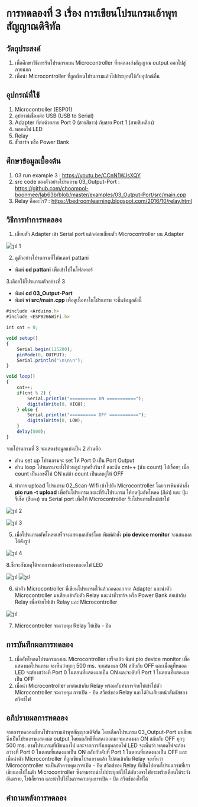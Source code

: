 # การทดลองที่ 3 เรื่อง การเขียนโปรแกรมเอ้าพุทสัญญาณดิจิทัล

## วัตถุประสงค์
1.	เพื่อศึกษาวิธีการรันโปรแกรมบน Microcontroller ที่ทดลองส่งสัญญาณ output ออกไปสู่ภายนอก
2.	เพื่อนำ Microcontroller ที่ถูกเขียนโปรแกรมแล้วไปประยุกต์ใช้กับอุปกณ์อื่น 

## อุปกรณ์ที่ใช้
1.	Microcontroller (ESP01) 
2.	อุปกรณ์เชื่อมต่อ USB (USB to Serial)
3.	Adapter ที่ต่อด้วยสาย Port 0 (สายสีขาว) กับสาย Port 1 (สายสีเหลือง)
4.	หลอดไฟ LED
5.	Relay
6.	ขั้วชาร์จ หรือ Power Bank

## ศึกษาข้อมูลเบื้องต้น
1. 03 run example 3 : https://youtu.be/CCnN1WJsXQY
2. src code ของตัวอย่างโปรแกรม 03_Output-Port : https://github.com/choompol-boonmee/lab63b/blob/master/examples/03_Output-Port/src/main.cpp
3. Relay คืออะไร? : https://bedroomlearning.blogspot.com/2016/10/relay.html

## วิธีการทำการทดลอง
1. เสียบตัว Adapter เข้า Serial port แล้วค่อยเสียบตัว Microcontroller บน Adapter

![รูป 1](https://user-images.githubusercontent.com/80879886/112192943-01231400-8c3a-11eb-9bed-7735d867c49d.JPG)

2. ดูตัวอย่างโปรแกรมที่โฟลเดอร์ pattani
- พิมพ์ **cd pattani** เพื่อเข้าไปในโฟลเดอร์ 

3.เลือกใช้โปรแกรมตัวอย่างที่ 3
- พิมพ์ **cd 03_Output-Port**
- พิมพ์ **vi src/main.cpp** เพื่อดูเนื้อหาในโปรแกรม จะขึ้นข้อมูลดังนี้
```javascript
#include <Arduino.h>
#include <ESP8266WiFi.h>

int cnt = 0;

void setup()
{
	Serial.begin(115200);
	pinMode(0, OUTPUT);
	Serial.println("\n\n\n");
}

void loop()
{
	cnt++;
	if(cnt % 2) {
		Serial.println("========== ON ===========");
		digitalWrite(0, HIGH);
	} else {
		Serial.println("========== OFF ===========");
		digitalWrite(0, LOW);
	}
	delay(500);
}
```
จากโปรแกรมที่ 3 จะแสดงข้อมูลแบ่งเป็น 2 ส่วนคือ 
- ส่วน set up โปรแกรมจะ set ให้ Port 0 เป็น Port Output 
- ส่วน loop โปรแกรมจะสั่งให้วนลูป ทุกครึ่งวินาที และนับ cnt++ (นับ count) ไปเรื่อยๆ เมื่อ count เป็นเลขคี่ให้ ON แต่ถ้า count เป็นเลขคู่ให้ OFF 

4. ทำการ upload โปรแกรม 02_Scan-Wifi เข้าไปยัง Microcontroller โดยการพิมพ์คำสั่ง **pio run -t upload** เพื่อรันโปรแกรม
ขณะที่รันโปรแกรม ให้กดปุ่มอัพโหลด (สีดำ) และ ปุ่มรีเซ็ต (สีแดง) บน Serial port เพื่อให้ Microcontroller รับโปรแกรมใหม่เข้าไป

![รูป 2](https://user-images.githubusercontent.com/80879886/112192949-02544100-8c3a-11eb-9bff-e4e8ba1b2ede.JPG)

![รูป 3](https://user-images.githubusercontent.com/80879886/112192953-02ecd780-8c3a-11eb-8cdd-6b583c8b505e.JPG)


5. เมื่อโปรแกรมอัพโหลดเสร็จจะแสดงผลลัพธ์โดย พิมพ์คำสั่ง **pio device monitor** จะแสดงผลได้ดังรูป

![รูป 4](https://user-images.githubusercontent.com/80879886/112192956-03856e00-8c3a-11eb-9a3f-7273d08b3249.JPG)

8.ซึ่งจะสังเกตุได้จากการส่องสว่างของหลอดไฟ LED

![รูป](https://user-images.githubusercontent.com/80879886/112196638-cf13b100-8c3d-11eb-9f2a-0daf8c8bef6c.JPG) ![รูป](https://user-images.githubusercontent.com/80879886/112196647-cfac4780-8c3d-11eb-930e-c27a0d276acb.JPG)

6. นำตัว Microcontroller ที่เขียนโปรแกรมไว้แล้วถอดออกจาก Adapter และนำตัว Microcontroller มาเสียบเข้ากับตัว Relay 
 และนำขั้วชาร์จ หรือ Power Bank ต่อเข้ากับ Relay เพื่อจ่ายไฟเข้า Relay และ Microcontroller
 
![รูป](https://user-images.githubusercontent.com/80879886/112192968-05e7c800-8c3a-11eb-8d1b-ab03e1cef970.JPG) 

7. Microcontroller จะควบคุม Relay ให้เปิด - ปิด

## การบันทึกผลการทดลอง
1. เมื่ออัพโหลดโปรแกรมลงบน Microcontroller เสร็จแล้ว พิมพ์ pio device monitor เพื่อแสดงผลโปรแกรม จะเห็นว่าทุกๆ 500 ms. จะแสดงผล ON สลับกับ OFF และเมื่อดูที่หลอด LED จะส่องสว่างที่ Port 0 ในตอนที่แสดงผลเป็น ON และจะดับที่ Port 1 ในตอนที่แสดงผลเป็น OFF
2. เมื่อนำ Microcontroller มาต่อเข้ากับ Relay พร้อมกับทำการจ่ายไฟเข้าไปตัว Microcontroller จะควบคุม การเปิด - ปิด สวิตซ์ของ Relay และได้ยินเสียงหน้าสัมผัสของสวิตช์ไฟ

## อภิปรายผลการทดลอง
จากการทดลองเขียนโปรแกรมเอ้าพุทสัญญาณดิจิทัล โดยเลือกโปรแกรม 03_Output-Port มาเขียน ซึ่งเป็นโปรแกรมแสดงผล output โดยผลลัพธืที่แสดงออกมาจะแสดงผล ON สลับกับ OFF ทุกๆ 500 ms. ตามโปรแกรมที่เขียนลงไป และจากการสังเกตุหลอดไฟ LED จะเห็นว่า หลอดไฟจะส่องสว่างที่ Port 0 ในตอนที่แสดงผลเป็น ON สลับกับดับที่ Port 1 ในตอนที่แสดงผลเป็น OFF และเมื่อนำตัว Microcontroller ที่ถูกเขียนโปรแกรมแล้ว ไปต่อเข้ากับ Relay จะเห็นว่า Microcontroller จะเป็นตัวควบคุม การเปิด - ปิด สวิตซ์ของ Relay ที่เป็นไปตามโปรแแกรมที่เราเขียนลงไปในตัว Microcontroller ซึ่งสามารถนำไปประยุกต์ใช้ได้กับวงจรไฟกระพริบเตือนให้ระวังอันตราย, ไฟเลี้ยวรถ และนำไปใช้ในการควบคุมการเปิด - ปิด สวิตช์ของไฟได้ 

## คำถามหลังการทดลอง




